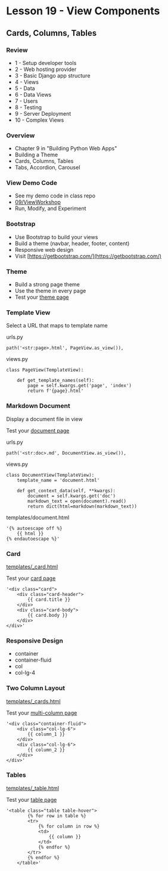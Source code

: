 # Lesson 19 - View Components

## Cards, Columns, Tables

### Review
* 1 - Setup developer tools
* 2 - Web hosting provider
* 3 - Basic Django app structure
* 4 - Views
* 5 - Data
* 6 - Data Views
* 7 - Users
* 8 - Testing
* 9 - Server Deployment
* 10 - Complex Views


### Overview
* Chapter 9 in "Building Python Web Apps"
* Building a Theme
* Cards, Columns, Tables
* Tabs, Accordion, Carousel


### View Demo Code
* See my demo code in class repo
* [09/ViewWorkshop](https://github.com/Mark-Seaman/PythonWebApps/tree/main/09/ViewWorkshop)
* Run, Modify, and Experiment


### Bootstrap
* Use Bootstrap to build your views
* Build a theme (navbar, header, footer, content)
* Responsive web design
* Visit [https://getbootstrap.com/](https://getbootstrap.com/)



### Theme
* Build a strong page theme
* Use the theme in every page
* Test your [theme page](http://localhost:8000/theme.html)


### Template View
Select a URL that maps to template name

urls.py

    path('<str:page>.html', PageView.as_view()),

views.py

    class PageView(TemplateView):

        def get_template_names(self):
            page = self.kwargs.get('page', 'index')
            return f'{page}.html'


### Markdown Document
Display a document file in view

Test your [document page](http://localhost:8000/doc/README.md)

urls.py

    path('<str:doc>.md', DocumentView.as_view()),

views.py

    class DocumentView(TemplateView):
        template_name = 'document.html'

        def get_context_data(self, **kwargs):
            document = self.kwargs.get('doc')
            markdown_text = open(document).read()
            return dict(html=markdown(markdown_text))

templates/document.html

    '{% autoescape off %}
        {{ html }}
    {% endautoescape %}'


### Card
[templates/_card.html](https://github.com/Mark-Seaman/PythonWebApps/tree/main/09/ViewWorkshop)

Test your [card page](http://localhost:8000/card)

    '<div class="card">
        <div class="card-header">
            {{ card.title }}
        </div>
        <div class="card-body">
            {{ card.body }}
        </div>
    </div>'


### Responsive Design
* container
* container-fluid
* col
* col-lg-4


### Two Column Layout
[templates/_cards.html](https://github.com/Mark-Seaman/PythonWebApps/tree/main/09/ViewWorkshop)

Test your [multi-column page](http://localhost:8000/card)



    '<div class="container-fluid">
        <div class="col-lg-6">
            {{ column_1 }}
        </div>
        <div class="col-lg-6">
            {{ column_2 }}
        </div>
    </div>'


### Tables
[templates/_table.html](https://github.com/Mark-Seaman/PythonWebApps/tree/main/09/ViewWorkshop)

Test your [table page](http://localhost:8000/table)

    '<table class="table table-hover">
            {% for row in table %}
            <tr>
                {% for column in row %}
                <td>
                    {{ column }}
                </td>
                {% endfor %}
            </tr>
            {% endfor %}
        </table>'
    